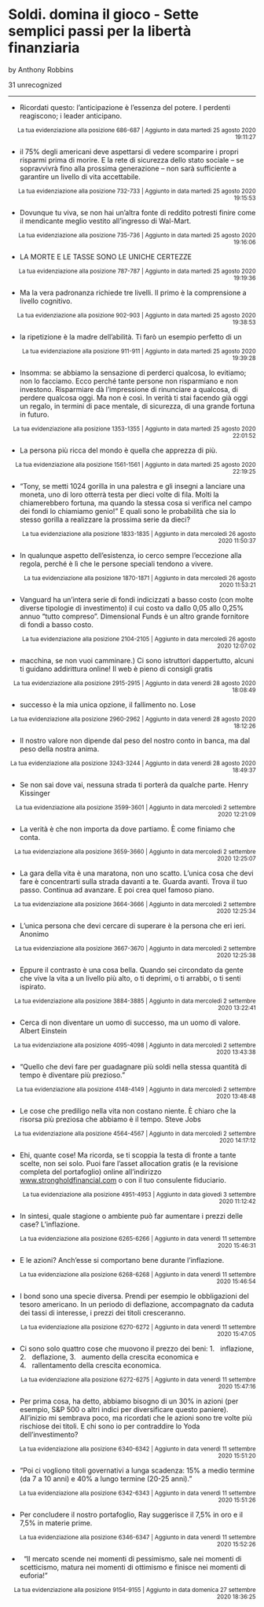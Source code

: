 # Soldi. domina il gioco - Sette semplici passi per la libertà finanziaria
by Anthony Robbins

31 unrecognized

---

* Ricordati questo: l’anticipazione è l’essenza del potere. I perdenti reagiscono; i leader anticipano.

<p style="text-align: right;"><sup>La tua evidenziazione alla posizione 686-687 | Aggiunto in data martedì 25 agosto 2020 19:11:27</sup></p>

* il 75% degli americani deve aspettarsi di vedere scomparire i propri risparmi prima di morire. E la rete di sicurezza dello stato sociale – se sopravvivrà fino alla prossima generazione – non sarà sufficiente a garantire un livello di vita accettabile.

<p style="text-align: right;"><sup>La tua evidenziazione alla posizione 732-733 | Aggiunto in data martedì 25 agosto 2020 19:15:53</sup></p>

* Dovunque tu viva, se non hai un’altra fonte di reddito potresti finire come il mendicante meglio vestito all’ingresso di Wal-Mart.

<p style="text-align: right;"><sup>La tua evidenziazione alla posizione 735-736 | Aggiunto in data martedì 25 agosto 2020 19:16:06</sup></p>

* LA MORTE E LE TASSE SONO LE UNICHE CERTEZZE

<p style="text-align: right;"><sup>La tua evidenziazione alla posizione 787-787 | Aggiunto in data martedì 25 agosto 2020 19:19:36</sup></p>

* Ma la vera padronanza richiede tre livelli. Il primo è la comprensione a livello cognitivo.

<p style="text-align: right;"><sup>La tua evidenziazione alla posizione 902-903 | Aggiunto in data martedì 25 agosto 2020 19:38:53</sup></p>

* la ripetizione è la madre dell’abilità. Ti farò un esempio perfetto di un

<p style="text-align: right;"><sup>La tua evidenziazione alla posizione 911-911 | Aggiunto in data martedì 25 agosto 2020 19:39:28</sup></p>

* Insomma: se abbiamo la sensazione di perderci qualcosa, lo evitiamo; non lo facciamo. Ecco perché tante persone non risparmiano e non investono. Risparmiare dà l’impressione di rinunciare a qualcosa, di perdere qualcosa oggi. Ma non è così. In verità ti stai facendo già oggi un regalo, in termini di pace mentale, di sicurezza, di una grande fortuna in futuro.

<p style="text-align: right;"><sup>La tua evidenziazione alla posizione 1353-1355 | Aggiunto in data martedì 25 agosto 2020 22:01:52</sup></p>

* La persona più ricca del mondo è quella che apprezza di più.

<p style="text-align: right;"><sup>La tua evidenziazione alla posizione 1561-1561 | Aggiunto in data martedì 25 agosto 2020 22:19:25</sup></p>

* “Tony, se metti 1024 gorilla in una palestra e gli insegni a lanciare una moneta, uno di loro otterrà testa per dieci volte di fila. Molti la chiamerebbero fortuna, ma quando la stessa cosa si verifica nel campo dei fondi lo chiamiamo genio!” E quali sono le probabilità che sia lo stesso gorilla a realizzare la prossima serie da dieci?

<p style="text-align: right;"><sup>La tua evidenziazione alla posizione 1833-1835 | Aggiunto in data mercoledì 26 agosto 2020 11:50:37</sup></p>

* In qualunque aspetto dell’esistenza, io cerco sempre l’eccezione alla regola, perché è lì che le persone speciali tendono a vivere.

<p style="text-align: right;"><sup>La tua evidenziazione alla posizione 1870-1871 | Aggiunto in data mercoledì 26 agosto 2020 11:53:21</sup></p>

* Vanguard ha un’intera serie di fondi indicizzati a basso costo (con molte diverse tipologie di investimento) il cui costo va dallo 0,05 allo 0,25% annuo “tutto compreso”. Dimensional Funds è un altro grande fornitore di fondi a basso costo.

<p style="text-align: right;"><sup>La tua evidenziazione alla posizione 2104-2105 | Aggiunto in data mercoledì 26 agosto 2020 12:07:02</sup></p>

* macchina, se non vuoi camminare.) Ci sono istruttori dappertutto, alcuni ti guidano addirittura online! Il web è pieno di consigli gratis

<p style="text-align: right;"><sup>La tua evidenziazione alla posizione 2915-2915 | Aggiunto in data venerdì 28 agosto 2020 18:08:49</sup></p>

* successo è la mia unica opzione, il fallimento no. Lose

<p style="text-align: right;"><sup>La tua evidenziazione alla posizione 2960-2962 | Aggiunto in data venerdì 28 agosto 2020 18:12:26</sup></p>

* Il nostro valore non dipende dal peso del nostro conto in banca, ma dal peso della nostra anima.

<p style="text-align: right;"><sup>La tua evidenziazione alla posizione 3243-3244 | Aggiunto in data venerdì 28 agosto 2020 18:49:37</sup></p>

* Se non sai dove vai, nessuna strada ti porterà da qualche parte. Henry Kissinger

<p style="text-align: right;"><sup>La tua evidenziazione alla posizione 3599-3601 | Aggiunto in data mercoledì 2 settembre 2020 12:21:09</sup></p>

* La verità è che non importa da dove partiamo. È come finiamo che conta.

<p style="text-align: right;"><sup>La tua evidenziazione alla posizione 3659-3660 | Aggiunto in data mercoledì 2 settembre 2020 12:25:07</sup></p>

* La gara della vita è una maratona, non uno scatto. L’unica cosa che devi fare è concentrarti sulla strada davanti a te. Guarda avanti. Trova il tuo passo. Continua ad avanzare. E poi crea quel famoso piano.

<p style="text-align: right;"><sup>La tua evidenziazione alla posizione 3664-3666 | Aggiunto in data mercoledì 2 settembre 2020 12:25:34</sup></p>

* L’unica persona che devi cercare di superare è la persona che eri ieri. Anonimo

<p style="text-align: right;"><sup>La tua evidenziazione alla posizione 3667-3670 | Aggiunto in data mercoledì 2 settembre 2020 12:25:38</sup></p>

* Eppure il contrasto è una cosa bella. Quando sei circondato da gente che vive la vita a un livello più alto, o ti deprimi, o ti arrabbi, o ti senti ispirato.

<p style="text-align: right;"><sup>La tua evidenziazione alla posizione 3884-3885 | Aggiunto in data mercoledì 2 settembre 2020 13:22:41</sup></p>

* Cerca di non diventare un uomo di successo, ma un uomo di valore. Albert Einstein

<p style="text-align: right;"><sup>La tua evidenziazione alla posizione 4095-4098 | Aggiunto in data mercoledì 2 settembre 2020 13:43:38</sup></p>

* “Quello che devi fare per guadagnare più soldi nella stessa quantità di tempo è diventare più prezioso.”

<p style="text-align: right;"><sup>La tua evidenziazione alla posizione 4148-4149 | Aggiunto in data mercoledì 2 settembre 2020 13:48:48</sup></p>

* Le cose che prediligo nella vita non costano niente. È chiaro che la risorsa più preziosa che abbiamo è il tempo. Steve Jobs

<p style="text-align: right;"><sup>La tua evidenziazione alla posizione 4564-4567 | Aggiunto in data mercoledì 2 settembre 2020 14:17:12</sup></p>

* Ehi, quante cose! Ma ricorda, se ti scoppia la testa di fronte a tante scelte, non sei solo. Puoi fare l’asset allocation gratis (e la revisione completa del portafoglio) online all’indirizzo www.strongholdfinancial.com o con il tuo consulente fiduciario.

<p style="text-align: right;"><sup>La tua evidenziazione alla posizione 4951-4953 | Aggiunto in data giovedì 3 settembre 2020 11:12:42</sup></p>

* In sintesi, quale stagione o ambiente può far aumentare i prezzi delle case? L’inflazione.

<p style="text-align: right;"><sup>La tua evidenziazione alla posizione 6265-6266 | Aggiunto in data venerdì 11 settembre 2020 15:46:31</sup></p>

* E le azioni? Anch’esse si comportano bene durante l’inflazione.

<p style="text-align: right;"><sup>La tua evidenziazione alla posizione 6268-6268 | Aggiunto in data venerdì 11 settembre 2020 15:46:54</sup></p>

* I bond sono una specie diversa. Prendi per esempio le obbligazioni del tesoro americano. In un periodo di deflazione, accompagnato da caduta dei tassi di interesse, i prezzi dei titoli cresceranno.

<p style="text-align: right;"><sup>La tua evidenziazione alla posizione 6270-6272 | Aggiunto in data venerdì 11 settembre 2020 15:47:05</sup></p>

* Ci sono solo quattro cose che muovono il prezzo dei beni: 1.   inflazione, 2.   deflazione, 3.   aumento della crescita economica e 4.   rallentamento della crescita economica.

<p style="text-align: right;"><sup>La tua evidenziazione alla posizione 6272-6275 | Aggiunto in data venerdì 11 settembre 2020 15:47:16</sup></p>

* Per prima cosa, ha detto, abbiamo bisogno di un 30% in azioni (per esempio, S&P 500 o altri indici per diversificare questo paniere). All’inizio mi sembrava poco, ma ricordati che le azioni sono tre volte più rischiose dei titoli. E chi sono io per contraddire lo Yoda dell’investimento?

<p style="text-align: right;"><sup>La tua evidenziazione alla posizione 6340-6342 | Aggiunto in data venerdì 11 settembre 2020 15:51:20</sup></p>

* “Poi ci vogliono titoli governativi a lunga scadenza: 15% a medio termine (da 7 a 10 anni) e 40% a lungo termine (20-25 anni).”

<p style="text-align: right;"><sup>La tua evidenziazione alla posizione 6342-6343 | Aggiunto in data venerdì 11 settembre 2020 15:51:26</sup></p>

* Per concludere il nostro portafoglio, Ray suggerisce il 7,5% in oro e il 7,5% in materie prime.

<p style="text-align: right;"><sup>La tua evidenziazione alla posizione 6346-6347 | Aggiunto in data venerdì 11 settembre 2020 15:52:26</sup></p>

*   “Il mercato scende nei momenti di pessimismo, sale nei momenti di scetticismo, matura nei momenti di ottimismo e finisce nei momenti di euforia!”

<p style="text-align: right;"><sup>La tua evidenziazione alla posizione 9154-9155 | Aggiunto in data domenica 27 settembre 2020 18:36:25</sup></p>

